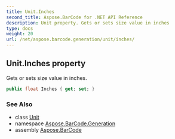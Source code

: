```yaml
---
title: Unit.Inches
second_title: Aspose.BarCode for .NET API Reference
description: Unit property. Gets or sets size value in inches
type: docs
weight: 20
url: /net/aspose.barcode.generation/unit/inches/
---
```

## Unit.Inches property

Gets or sets size value in inches.

```csharp
public float Inches { get; set; }
```

### See Also

* class [Unit](../)
* namespace [Aspose.BarCode.Generation](../../../aspose.barcode.generation/)
* assembly [Aspose.BarCode](../../../)


